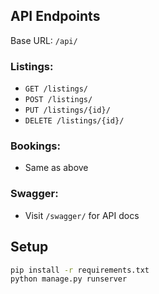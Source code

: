 ## API Endpoints

Base URL: `/api/`

### Listings:
- `GET /listings/`
- `POST /listings/`
- `PUT /listings/{id}/`
- `DELETE /listings/{id}/`

### Bookings:
- Same as above

### Swagger:
- Visit `/swagger/` for API docs

## Setup
```bash
pip install -r requirements.txt
python manage.py runserver

